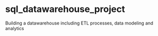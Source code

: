 # sql_datawarehouse_project
Building a datawarehouse including ETL processes, data modeling and analytics
